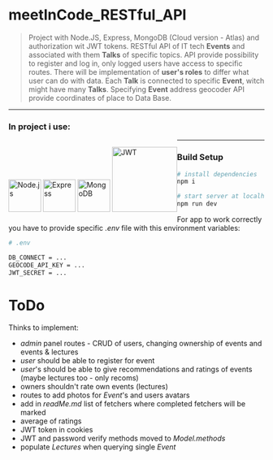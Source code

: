 # meetInCode_RESTful_API

> Project with Node.JS, Express, MongoDB (Cloud version - Atlas) and authorization wit JWT tokens.
> RESTful API of IT tech **Events** and associated with them **Talks** of specific topics. API provide possibility to register and log in, only logged users have access to specific routes. There will be implementation of **user's roles** to differ what user can do with data.
> Each **Talk** is connected to specific **Event**, witch might have many **Talks**. Specifying **Event** address geocoder API provide coordinates of place to Data Base.

---

### In project i use:

<p style="float: left">
<img src="http://www.tech-app.fr/wp-content/uploads/2015/04/nodejs.png" alt="Node.js" width="64" style="display: inline">
<img src="https://encrypted-tbn0.gstatic.com/images?q=tbn:ANd9GcS88qsrd0PXJzWBK2MYRgBWchcs-LMBYwBncfMuLDlAWjHbUXvGIw" alt="Express" width="64" style="display: inline">
<img src="https://www.mongodb.com/assets/images/global/leaf.png" alt="MongoDB" width="64" style="display: inline">
<img src="https://miro.medium.com/max/700/1*XkmnsJ6Joa6EDFVGUw0tfA.png" alt="JWT" width="128" style="display: inline">
</p>

---

### Build Setup

```bash
# install dependencies
npm i

# start server at localhost:5000
npm run dev
```

For app to work correctly you have to provide specific _.env_ file with this environment variables:

```bash
# .env

DB_CONNECT = ...
GEOCODE_API_KEY = ...
JWT_SECRET = ...
```

# ToDo

Thinks to implement:

- _admin_ panel routes - CRUD of users, changing ownership of events and events & lectures
- _user_ should be able to register for event
- _user_'s should be able to give recommendations and ratings of events (maybe lectures too - only recoms)
- owners shouldn't rate own events (lectures)
- routes to add photos for _Event_'s and users avatars
- add in _readMe.md_ list of fetchers where completed fetchers will be marked
- average of ratings
- JWT token in cookies
- JWT and password verify methods moved to _Model.methods_
- populate _Lectures_ when querying single _Event_

